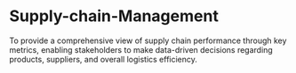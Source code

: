 # Supply-chain-Management
To provide a comprehensive view of supply chain performance through key metrics, enabling stakeholders to make data-driven decisions regarding products, suppliers, and overall logistics efficiency.
